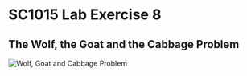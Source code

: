 # SC1015 Lab Exercise 8
## The Wolf, the Goat and the Cabbage Problem

![Wolf, Goat and Cabbage Problem](https://www.glinskns.ie/wp-content/uploads/2016/10/wolf2.jpg)